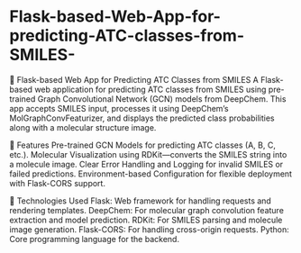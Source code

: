 # Flask-based-Web-App-for-predicting-ATC-classes-from-SMILES-
🧪 Flask-based Web App for Predicting ATC Classes from SMILES
A Flask-based web application for predicting ATC classes from SMILES using pre-trained Graph Convolutional Network (GCN) models from DeepChem. This app accepts SMILES input, processes it using DeepChem’s MolGraphConvFeaturizer, and displays the predicted class probabilities along with a molecular structure image.

🌟 Features
Pre-trained GCN Models for predicting ATC classes (A, B, C, etc.).
Molecular Visualization using RDKit—converts the SMILES string into a molecule image.
Clear Error Handling and Logging for invalid SMILES or failed predictions.
Environment-based Configuration for flexible deployment with Flask-CORS support.

🚀 Technologies Used
Flask: Web framework for handling requests and rendering templates.
DeepChem: For molecular graph convolution feature extraction and model prediction.
RDKit: For SMILES parsing and molecule image generation.
Flask-CORS: For handling cross-origin requests.
Python: Core programming language for the backend.

